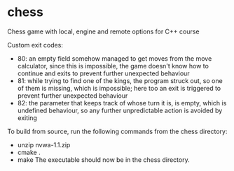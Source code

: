 # chess

Chess game with local, engine and remote options for C++ course

Custom exit codes:

* 80: an empty field somehow managed to get moves from the move calculator, since this is impossible, the game doesn't
  know how to continue and exits to prevent further unexpected behaviour
* 81: while trying to find one of the kings, the program struck out, so one of them is missing, which is impossible;
  here too an exit is triggered to prevent further unexpected behaviour
* 82: the parameter that keeps track of whose turn it is, is empty, which is undefined behaviour, so any further
  unpredictable action is avoided by exiting

To build from source, run the following commands from the chess directory:

* unzip nvwa-1.1.zip
* cmake .
* make The executable should now be in the chess directory.
